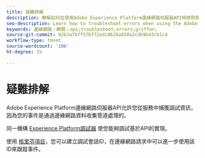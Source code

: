 ```yaml
---
title: 疑難排解
description: 瞭解如何在使用Adobe Experience Platform邊緣網路伺服器API時排除錯誤
seo-description: Learn how to troubleshoot errors when using the Adobe Experience Platform Edge Network Server API
keywords: 邊緣網路；網關；api;troubleshoot;errors;griffon;
source-git-commit: 92b3a7bff576f72edc8628a850a2cdb9b43cb1c4
workflow-type: tm+mt
source-wordcount: '106'
ht-degree: 1%

---
```



# 疑難排解

Adobe Experience Platform邊緣網路伺服器API允許您從服務中捕獲調試資訊，因為您的事件是通過邊緣網路資料收集管道處理的。

同一機構 [Experience Platform調試器](https://experienceleague.adobe.com/docs/debugger-learn/tutorials/experience-platform-debugger/introduction-to-the-experience-platform-debugger.html?lang=en) 使您能夠調試基於API的實現。

使用 [格里芬項目](https://aep-sdks.gitbook.io/docs/beta/project-griffon)，您可以建立調試會話ID，在邊緣網路請求中可以進一步使用該ID來跟蹤事件。

